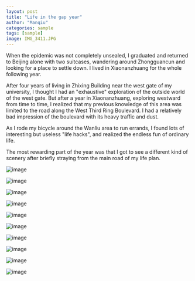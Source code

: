 ```yaml
---
layout: post
title: "Life in the gap year"
author: "Manqiu"
categories: sample
tags: [sample]
image: IMG_3411.JPG
---
```


When the epidemic was not completely unsealed, I graduated and returned to Beijing alone with two suitcases, wandering around Zhongguancun and looking for a place to settle down. I lived in Xiaonanzhuang for the whole following year.   


After four years of living in Zhixing Building near the west gate of my university, I thought I had an "exhaustive" exploration of the outside world of the west gate. But after a year in Xiaonanzhuang, exploring westward from time to time, I realized that my previous knowledge of this area was limited to the road along the West Third Ring Boulevard.  I had a relatively bad impression of the boulevard with its heavy traffic and dust.  


As I rode my bicycle around the Wanliu area to run errands, I found lots of interesting but useless "life hacks", and realized the endless fun of ordinary life.  


The most rewarding part of the year was that I got to see a different kind of scenery after briefly straying from the main road of my life plan.  





![image](/photo/assets/img/xnz6.JPG)

![image](/photo/assets/img/xnz66.JPG)

![image](/photo/assets/img/xnz1.JPG)

![image](/photo/assets/img/xnz2.JPG)

![image](/photo/assets/img/xnz3.JPG)

![image](/photo/assets/img/xnz.JPG)

![image](/photo/assets/img/xnz4.JPG)

![image](/photo/assets/img/xnz5.JPG)

![image](/photo/assets/img/xnz8.JPG)

![image](/photo/assets/img/xnz9.JPG)



